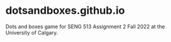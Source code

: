 # dotsandboxes.github.io

Dots and boxes game for SENG 513 Assignment 2 Fall 2022 at the University of Calgary.
